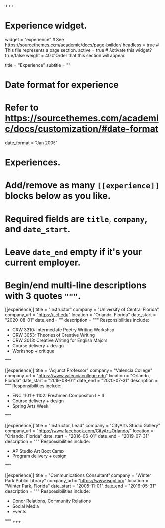 +++
# Experience widget.
widget = "experience"  # See https://sourcethemes.com/academic/docs/page-builder/
headless = true  # This file represents a page section.
active = true  # Activate this widget? true/false
weight = 40  # Order that this section will appear.

title = "Experience"
subtitle = ""

# Date format for experience
#   Refer to https://sourcethemes.com/academic/docs/customization/#date-format
date_format = "Jan 2006"

# Experiences.
#   Add/remove as many `[[experience]]` blocks below as you like.
#   Required fields are `title`, `company`, and `date_start`.
#   Leave `date_end` empty if it's your current employer.
#   Begin/end multi-line descriptions with 3 quotes `"""`.
[[experience]]
  title = "Instructor"
  company = "University of Central Florida"
  company_url = "https://ucf.edu"
  location = "Orlando, Florida"
  date_start = "2020-08-01"
  date_end = ""
  description = """
  Responsibilities include:
  
  * CRW 3310: Intermediate Poetry Writing Workshop
  * CRW 3053: Theories of Creative Writing
  * CRW 3013: Creative Writing for English Majors
  * Course delivery + design
  * Workshop + critique

  """

[[experience]]
  title = "Adjunct Professor"
  company = "Valencia College"
  company_url = "https://www.valenciacollege.edu"
  location = "Orlando, Florida"
  date_start = "2019-08-01"
  date_end = "2020-07-31"
  description = """
  Responsibilities include:
  
  * ENC 1101 + 1102: Freshmen Compositon I + II
  * Course delivery + design
  * Spring Arts Week

  """

[[experience]]
  title = "Instructor, Lead"
  company = "CityArts Studio Gallery"
  company_url = "https://www.facebook.com/CityArtsOrlando/"
  location = "Orlando, Florida"
  date_start = "2016-06-01"
  date_end = "2019-07-31"
  description = """
  Responsibilities include:
  
  * AP Studio Art Boot Camp
  * Program delivery + design

  """

  [[experience]]
  title = "Communications Consultant"
  company = "Winter Park Public Library"
  company_url = "https://www.wppl.org"
  location = "Winter Park, Florida"
  date_start = "2005-11-01"
  date_end = "2016-05-31"
  description = """
  Responsibilities include:
  
  * Donor Relations, Community Relations
  * Social Media
  * Events

  """
+++
